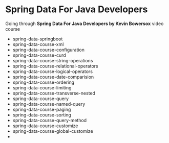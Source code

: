 # Spring Data For Java Developers
Going through **Spring Data For Java Developers by Kevin Bowersox** video course

* spring-data-springboot
* spring-data-course-xml
* spring-data-course-configuration
* spring-data-course-curd
* spring-data-course-string-operations
* spring-data-course-relational-operators
* spring-data-course-logical-operators
* spring-data-course-date-comparision
* spring-data-course-ordering
* spring-data-course-limiting
* spring-data-course-transverse-nested
* spring-data-course-query
* spring-data-course-named-query
* spring-data-course-paging
* spring-data-course-sorting
* spring-data-course-query-method
* spring-data-course-customize
* spring-data-course-global-customize
* 